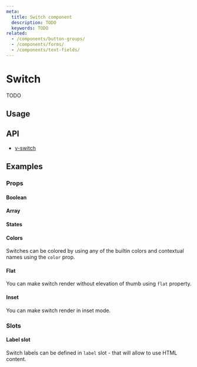 ```yaml
---
meta:
  title: Switch component
  description: TODO
  keywords: TODO
related:
  - /components/button-groups/
  - /components/forms/
  - /components/text-fields/
---
```


# Switch

TODO

<entry-ad />

## Usage

<example file="v-switch/usage" />

## API

- [v-switch](../../api/v-switch)

## Examples

### Props

#### Boolean

<example file="v-switch/prop-boolean" />

#### Array

<example file="v-switch/prop-array" />

#### States

<example file="v-switch/prop-states" />

#### Colors

Switches can be colored by using any of the builtin colors and contextual names using the `color` prop.

<example file="v-switch/prop-colors" />

#### Flat

You can make switch render without elevation of thumb using `flat` property.

<example file="v-switch/prop-flat" />

#### Inset

You can make switch render in inset mode.

<example file="v-switch/prop-inset" />

### Slots

#### Label slot

Switch labels can be defined in `label` slot - that will allow to use HTML content.

<example file="v-switch/slot-label" />

<backmatter />
